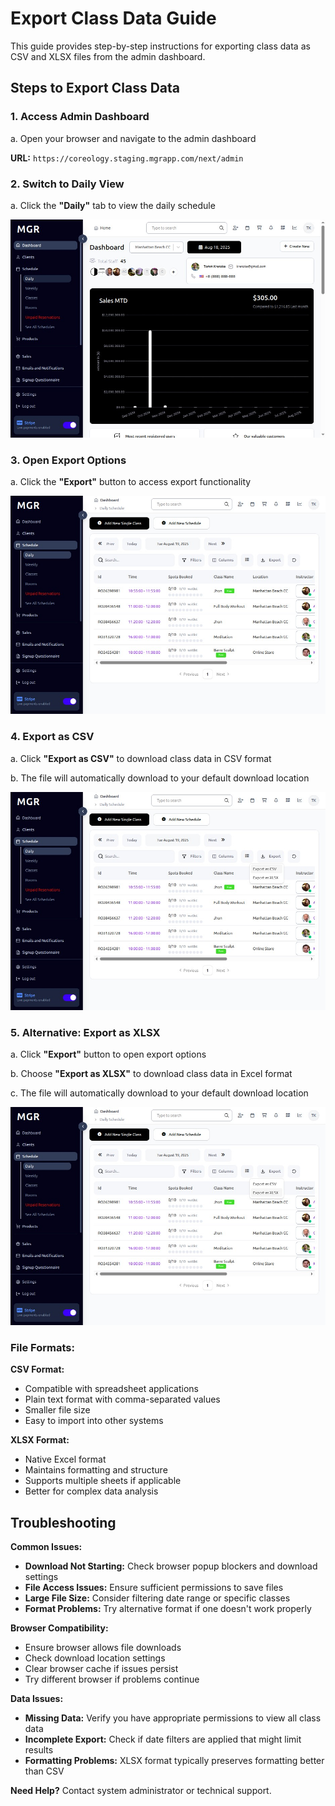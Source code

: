 # Export Class Data Guide

This guide provides step-by-step instructions for exporting class data as CSV and XLSX files from the admin dashboard.

## Steps to Export Class Data

### 1. Access Admin Dashboard

a. Open your browser and navigate to the admin dashboard

**URL:** `https://coreology.staging.mgrapp.com/next/admin`

### 2. Switch to Daily View

a. Click the **"Daily"** tab to view the daily schedule

![Daily View](images/daily-view.png)

### 3. Open Export Options

a. Click the **"Export"** button to access export functionality

![Export Button](images/export-button.png)

### 4. Export as CSV

a. Click **"Export as CSV"** to download class data in CSV format

b. The file will automatically download to your default download location

![Export CSV](images/export-as-csv.png)

### 5. Alternative: Export as XLSX

a. Click **"Export"** button to open export options

b. Choose **"Export as XLSX"** to download class data in Excel format

c. The file will automatically download to your default download location

![Export XLSX](images/export-as-xlsx.png)

### File Formats:

**CSV Format:**
- Compatible with spreadsheet applications
- Plain text format with comma-separated values
- Smaller file size
- Easy to import into other systems

**XLSX Format:**
- Native Excel format
- Maintains formatting and structure
- Supports multiple sheets if applicable
- Better for complex data analysis

## Troubleshooting

**Common Issues:**
- **Download Not Starting:** Check browser popup blockers and download settings
- **File Access Issues:** Ensure sufficient permissions to save files
- **Large File Size:** Consider filtering date range or specific classes
- **Format Problems:** Try alternative format if one doesn't work properly

**Browser Compatibility:**
- Ensure browser allows file downloads
- Check download location settings
- Clear browser cache if issues persist
- Try different browser if problems continue

**Data Issues:**
- **Missing Data:** Verify you have appropriate permissions to view all class data
- **Incomplete Export:** Check if date filters are applied that might limit results
- **Formatting Problems:** XLSX format typically preserves formatting better than CSV

**Need Help?** Contact system administrator or technical support.
